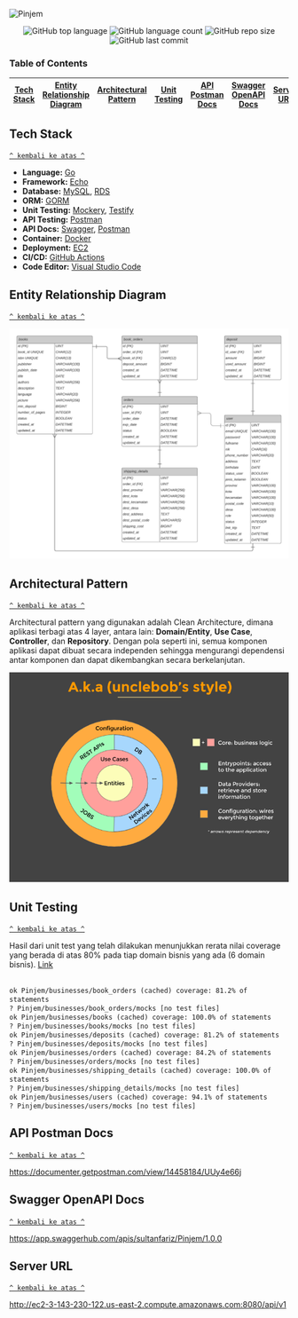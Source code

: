 ![Pinjem](https://socialify.git.ci/sultanfariz/Pinjem/image?description=1&descriptionEditable=A%20self-initiated%20project%20to%20help%20people%20borrow%20books%20from%20library.%20Developed%20using%20Go%20Echo%20and%20implementing%20Clean%20Architecture.&font=Inter&language=1&logo=https%3A%2F%2Favatars.githubusercontent.com%2Fu%2F55394860%3Fv%3D4&owner=1&pattern=Circuit%20Board&theme=Dark)

<div align="center">
    <img alt="GitHub top language" src="https://img.shields.io/github/languages/top/sultanfariz/Pinjem?style=for-the-badge">
    <img alt="GitHub language count" src="https://img.shields.io/github/languages/count/sultanfariz/Pinjem?style=for-the-badge">
    <img alt="GitHub repo size" src="https://img.shields.io/github/repo-size/sultanfariz/Pinjem?style=for-the-badge">
    <img alt="GitHub last commit" src="https://img.shields.io/github/last-commit/sultanfariz/Pinjem?style=for-the-badge">
</div>

### Table of Contents

| [Tech Stack](#tech-stack) | [Entity Relationship Diagram](#entity-relationship-diagram) | [Architectural Pattern](#architectural-pattern) | [Unit Testing](#unit-testing) | [API Postman Docs](#api-postman-docs) | [Swagger OpenAPI Docs](#swagger-openapi-docs) | [Server URL](#server-url) |
| :-----------------------: | :---------------------------------------------------------: | :---------------------------------------------: | :---------------------------: | ------------------------------------- | --------------------------------------------- | ------------------------- |

## Tech Stack

[`^ kembali ke atas ^`](#table-of-contents)

- **Language:** [Go](https://golang.org/)
- **Framework:** [Echo](https://echo.labstack.com/)
- **Database:** [MySQL](https://www.mysql.com/), [RDS](https://aws.amazon.com/rds/)
- **ORM:** [GORM](https://gorm.io/)
- **Unit Testing:** [Mockery](https://github.com/vektra/mockery), [Testify](https://github.com/stretchr/testify)
- **API Testing:** [Postman](https://www.getpostman.com/)
- **API Docs:** [Swagger](https://swagger.io/), [Postman](https://www.getpostman.com/)
- **Container:** [Docker](https://www.docker.com/)
- **Deployment:** [EC2](https://aws.amazon.com/ec2/)
- **CI/CD:** [GitHub Actions](https://github.com/features/actions)
- **Code Editor:** [Visual Studio Code](https://code.visualstudio.com/)

## Entity Relationship Diagram

[`^ kembali ke atas ^`](#table-of-contents)

![ERD](./assets/Pinjemin!-FixERD.png)

## Architectural Pattern

[`^ kembali ke atas ^`](#table-of-contents)

Architectural pattern yang digunakan adalah Clean Architecture, dimana aplikasi terbagi atas 4 layer, antara lain: **Domain/Entity**, **Use Case**, **Controller**, dan **Repository**. Dengan pola seperti ini, semua komponen aplikasi dapat dibuat secara independen sehingga mengurangi dependensi antar komponen dan dapat dikembangkan secara berkelanjutan.

![Clean Architecture](./assets/CleanArch.png)

## Unit Testing

[`^ kembali ke atas ^`](#)

Hasil dari unit test yang telah dilakukan menunjukkan rerata nilai coverage yang berada di atas 80% pada tiap domain bisnis yang ada (6 domain bisnis).
[Link](http://ec2-3-143-230-122.us-east-2.compute.amazonaws.com:8080/api/coverage)

```

ok Pinjem/businesses/book_orders (cached) coverage: 81.2% of statements
? Pinjem/businesses/book_orders/mocks [no test files]
ok Pinjem/businesses/books (cached) coverage: 100.0% of statements
? Pinjem/businesses/books/mocks [no test files]
ok Pinjem/businesses/deposits (cached) coverage: 81.2% of statements
? Pinjem/businesses/deposits/mocks [no test files]
ok Pinjem/businesses/orders (cached) coverage: 84.2% of statements
? Pinjem/businesses/orders/mocks [no test files]
ok Pinjem/businesses/shipping_details (cached) coverage: 100.0% of statements
? Pinjem/businesses/shipping_details/mocks [no test files]
ok Pinjem/businesses/users (cached) coverage: 94.1% of statements
? Pinjem/businesses/users/mocks [no test files]

```

## API Postman Docs

[`^ kembali ke atas ^`](#table-of-contents)

https://documenter.getpostman.com/view/14458184/UUy4e66j

## Swagger OpenAPI Docs

[`^ kembali ke atas ^`](#table-of-contents)

https://app.swaggerhub.com/apis/sultanfariz/Pinjem/1.0.0

## Server URL

[`^ kembali ke atas ^`](#table-of-contents)

http://ec2-3-143-230-122.us-east-2.compute.amazonaws.com:8080/api/v1
